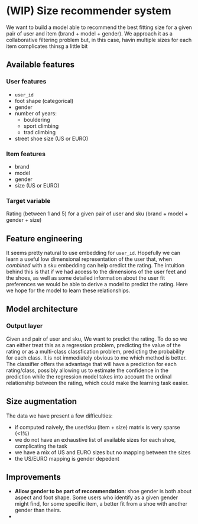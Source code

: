 # (WIP) Size recommender system
We want to build a model able to recommend the best fitting size for a given pair of user and item (brand + model + gender). We approach it as a collaborative filtering problem but, in this case, havin multiple sizes for each item complicates thinsg a little bit


## Available features

### User features

- `user_id`
- foot shape (categorical)
- gender
- number of years:
	- bouldering
	- sport climbing
	- trad climbing
- street shoe size (US or EURO)

### Item features
- brand
- model
- gender
- size (US or EURO)

### Target variable
Rating (between 1 and 5) for a given pair of user and sku (brand + model + gender + size)

## Feature engineering
It seems pretty natural to use embedding for `user_id`. Hopefully we can learn a useful low dimensional representation of the user that, when *combined* with a sku embedding can help oredict the rating. The intuition behind this is that if we had access to the dimensions of the user feet and the shoes, as well as some detailed information about the user fit preferences we would be able to derive a model to predict the rating. Here we hope for the model to learn these relationships.


## Model architecture
### Output layer

Given and pair of user and sku, We want to predict the rating. To do so we can either treat this as a regression problem, predicting the value of the rating or as a multi-class classfication problem, predicting the probability for each class. It is not immediately obvious to me which method is better. The classifier offers the advantage that will have a prediction for each rating/class, possibly allowing us to estimate the confidence in the prediction while the regression model takes into account the ordinal relationship between the rating, which could make the learning task easier.








## Size augmentation


The data we have present a few difficulties:
- if computed naively, the user/sku (item + size) matrix is very sparse (<1%)
- we do not have an exhaustive list of available sizes for each shoe, complicating the task 
- we have a mix of US and EURO sizes but no mapping between the sizes
- the US/EURO mapping is gender depedent


## Improvements
- **Allow gender to be part of recommendation**: shoe gender is both about aspect and foot shape. Some users who identify as a given gender might find, for some specific item, a better fit from a shoe with another gender than theirs.
-
